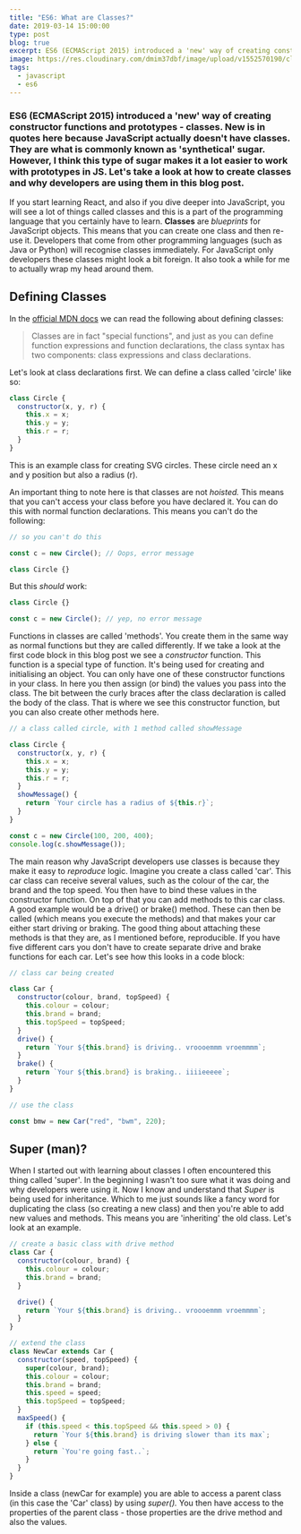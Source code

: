 ```yaml
---
title: "ES6: What are Classes?"
date: 2019-03-14 15:00:00
type: post
blog: true
excerpt: ES6 (ECMAScript 2015) introduced a 'new' way of creating constructor functions and prototypes - classes. In this blog I explain how to create classes and why they're being used.
image: https://res.cloudinary.com/dmim37dbf/image/upload/v1552570190/classes.png
tags:
  - javascript
  - es6
---
```


### ES6 (ECMAScript 2015) introduced a 'new' way of creating constructor functions and prototypes - classes. New is in quotes here because JavaScript actually doesn't have classes. They are what is commonly known as 'synthetical' sugar. However, I think this type of sugar makes it a lot easier to work with prototypes in JS. Let's take a look at how to create classes and why developers are using them in this blog post.

If you start learning React, and also if you dive deeper into JavaScript, you will see a lot of things called classes and this is a part of the programming language that you certainly have to learn. **Classes** are _blueprints_ for JavaScript objects. This means that you can create one class and then re-use it. Developers that come from other programming languages (such as Java or Python) will recognise classes immediately. For JavaScript only developers these classes might look a bit foreign. It also took a while for me to actually wrap my head around them.

## Defining Classes

In the [official MDN docs](https://developer.mozilla.org/en-US/docs/Web/JavaScript/Reference/Classes) we can read the following about defining classes:

> Classes are in fact "special functions", and just as you can define function expressions and function declarations, the class syntax has two components: class expressions and class declarations.

Let's look at class declarations first. We can define a class called 'circle' like so:

```javascript
class Circle {
  constructor(x, y, r) {
    this.x = x;
    this.y = y;
    this.r = r;
  }
}
```

This is an example class for creating SVG circles. These circle need an x and y position but also a radius (r).

An important thing to note here is that classes are not _hoisted._ This means that you can't access your class before you have declared it. You can do this with normal function declarations. This means you can't do the following:

```javascript
// so you can't do this

const c = new Circle(); // Oops, error message

class Circle {}
```

But this _should_ work:

```javascript
class Circle {}

const c = new Circle(); // yep, no error message
```

Functions in classes are called 'methods'. You create them in the same way as normal functions but they are called differently. If we take a look at the first code block in this blog post we see a _constructor_ function. This function is a special type of function. It's being used for creating and initialising an object. You can only have one of these constructor functions in your class. In here you then assign (or bind) the values you pass into the class. The bit between the curly braces after the class declaration is called the body of the class. That is where we see this constructor function, but you can also create other methods here.

```javascript
// a class called circle, with 1 method called showMessage

class Circle {
  constructor(x, y, r) {
    this.x = x;
    this.y = y;
    this.r = r;
  }
  showMessage() {
    return `Your circle has a radius of ${this.r}`;
  }
}

const c = new Circle(100, 200, 400);
console.log(c.showMessage());
```

The main reason why JavaScript developers use classes is because they make it easy to _reproduce_ logic. Imagine you create a class called 'car'. This car class can receive several values, such as the colour of the car, the brand and the top speed. You then have to bind these values in the constructor function. On top of that you can add methods to this car class. A good example would be a drive() or brake() method. These can then be called (which means you execute the methods) and that makes your car either start driving or braking. The good thing about attaching these methods is that they are, as I mentioned before, reproducible. If you have five different cars you don't have to create separate drive and brake functions for each car. Let's see how this looks in a code block:

```javascript
// class car being created

class Car {
  constructor(colour, brand, topSpeed) {
    this.colour = colour;
    this.brand = brand;
    this.topSpeed = topSpeed;
  }
  drive() {
    return `Your ${this.brand} is driving.. vroooemmm vroemmmm`;
  }
  brake() {
    return `Your ${this.brand} is braking.. iiiieeeee`;
  }
}

// use the class

const bmw = new Car("red", "bwm", 220);
```

## Super (man)?

When I started out with learning about classes I often encountered this thing called 'super'. In the beginning I wasn't too sure what it was doing and why developers were using it. Now I know and understand that _Super_ is being used for inheritance. Which to me just sounds like a fancy word for duplicating the class (so creating a new class) and then you're able to add new values and methods. This means you are 'inheriting' the old class. Let's look at an example.

```javascript
// create a basic class with drive method
class Car {
  constructor(colour, brand) {
    this.colour = colour;
    this.brand = brand;
  }

  drive() {
    return `Your ${this.brand} is driving.. vroooemmm vroemmmm`;
  }
}

// extend the class
class NewCar extends Car {
  constructor(speed, topSpeed) {
    super(colour, brand);
    this.colour = colour;
    this.brand = brand;
    this.speed = speed;
    this.topSpeed = topSpeed;
  }
  maxSpeed() {
    if (this.speed < this.topSpeed && this.speed > 0) {
      return `Your ${this.brand} is driving slower than its max`;
    } else {
      return `You're going fast..`;
    }
  }
}
```

Inside a class (newCar for example) you are able to access a parent class (in this case the 'Car' class) by using _super()._ You then have access to the properties of the parent class - those properties are the drive method and also the values.
